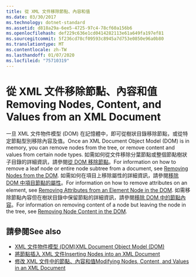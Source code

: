 ```yaml
---
title: 從 XML 文件移除節點、內容和值
ms.date: 03/30/2017
ms.technology: dotnet-standard
ms.assetid: d818a29a-6ee5-4725-97c4-78cf60a156b6
ms.openlocfilehash: def229c636e1cd0414282113e61a649fa197ef81
ms.sourcegitcommit: 5f236cd78cf09593c8945a7d753e0850e96a0b80
ms.translationtype: MT
ms.contentlocale: zh-TW
ms.lasthandoff: 01/07/2020
ms.locfileid: "75710319"
---
```

# <a name="removing-nodes-content-and-values-from-an-xml-document"></a><span data-ttu-id="813b6-102">從 XML 文件移除節點、內容和值</span><span class="sxs-lookup"><span data-stu-id="813b6-102">Removing Nodes, Content, and Values from an XML Document</span></span>
<span data-ttu-id="813b6-103">一旦 XML 文件物件模型 (DOM) 在記憶體中，即可從樹狀目錄移除節點，或從特定節點型別移除內容及值。</span><span class="sxs-lookup"><span data-stu-id="813b6-103">Once an XML Document Object Model (DOM) is in memory, you can remove nodes from the tree, or remove content and values from certain node types.</span></span> <span data-ttu-id="813b6-104">如需如何從文件移除分葉節點或整個節點樹狀子目錄的詳細資訊，請參閱[從 DOM 移除節點](../../../../docs/standard/data/xml/removing-nodes-from-the-dom.md)。</span><span class="sxs-lookup"><span data-stu-id="813b6-104">For information on how to remove a leaf node or entire node subtree from a document, see [Removing Nodes from the DOM](../../../../docs/standard/data/xml/removing-nodes-from-the-dom.md).</span></span> <span data-ttu-id="813b6-105">如需如何在項目上移除屬性的詳細資訊，請參閱[移除 DOM 中項目節點的屬性](../../../../docs/standard/data/xml/removing-attributes-from-an-element-node-in-the-dom.md)。</span><span class="sxs-lookup"><span data-stu-id="813b6-105">For information on how to remove attributes on an element, see [Removing Attributes from an Element Node in the DOM](../../../../docs/standard/data/xml/removing-attributes-from-an-element-node-in-the-dom.md).</span></span> <span data-ttu-id="813b6-106">如需移除節點內容但在樹狀目錄中保留節點的詳細資訊，請參閱[移除 DOM 中的節點內容](../../../../docs/standard/data/xml/removing-node-content-in-the-dom.md)。</span><span class="sxs-lookup"><span data-stu-id="813b6-106">For information on removing content of a node but leaving the node in the tree, see [Removing Node Content in the DOM](../../../../docs/standard/data/xml/removing-node-content-in-the-dom.md).</span></span>  
  
## <a name="see-also"></a><span data-ttu-id="813b6-107">請參閱</span><span class="sxs-lookup"><span data-stu-id="813b6-107">See also</span></span>

- [<span data-ttu-id="813b6-108">XML 文件物件模型 (DOM)</span><span class="sxs-lookup"><span data-stu-id="813b6-108">XML Document Object Model (DOM)</span></span>](../../../../docs/standard/data/xml/xml-document-object-model-dom.md)
- [<span data-ttu-id="813b6-109">將節點插入 XML 文件</span><span class="sxs-lookup"><span data-stu-id="813b6-109">Inserting Nodes into an XML Document</span></span>](../../../../docs/standard/data/xml/inserting-nodes-into-an-xml-document.md)
- [<span data-ttu-id="813b6-110">修改 XML 文件中的節點、內容和值</span><span class="sxs-lookup"><span data-stu-id="813b6-110">Modifying Nodes, Content, and Values in an XML Document</span></span>](../../../../docs/standard/data/xml/modifying-nodes-content-and-values-in-an-xml-document.md)

